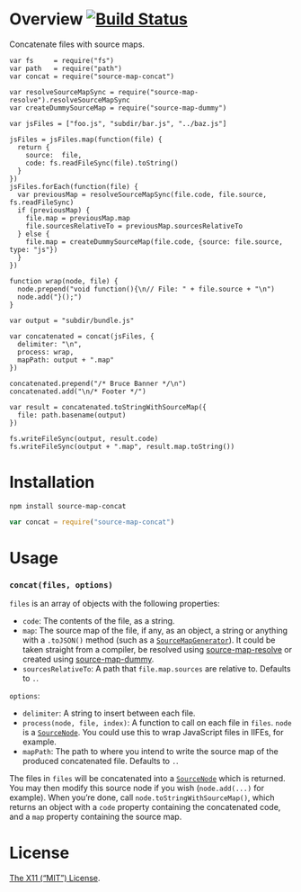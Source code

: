 Overview [![Build Status](https://travis-ci.org/lydell/source-map-concat.png?branch=master)](https://travis-ci.org/lydell/source-map-concat)
========

Concatenate files with source maps.

```
var fs     = require("fs")
var path   = require("path")
var concat = require("source-map-concat")

var resolveSourceMapSync = require("source-map-resolve").resolveSourceMapSync
var createDummySourceMap = require("source-map-dummy")

var jsFiles = ["foo.js", "subdir/bar.js", "../baz.js"]

jsFiles = jsFiles.map(function(file) {
  return {
    source:  file,
    code: fs.readFileSync(file).toString()
  }
})
jsFiles.forEach(function(file) {
  var previousMap = resolveSourceMapSync(file.code, file.source, fs.readFileSync)
  if (previousMap) {
    file.map = previousMap.map
    file.sourcesRelativeTo = previousMap.sourcesRelativeTo
  } else {
    file.map = createDummySourceMap(file.code, {source: file.source, type: "js"})
  }
})

function wrap(node, file) {
  node.prepend("void function(){\n// File: " + file.source + "\n")
  node.add("}();")
}

var output = "subdir/bundle.js"

var concatenated = concat(jsFiles, {
  delimiter: "\n",
  process: wrap,
  mapPath: output + ".map"
})

concatenated.prepend("/* Bruce Banner */\n")
concatenated.add("\n/* Footer */")

var result = concatenated.toStringWithSourceMap({
  file: path.basename(output)
})

fs.writeFileSync(output, result.code)
fs.writeFileSync(output + ".map", result.map.toString())
```


Installation
============

`npm install source-map-concat`

```js
var concat = require("source-map-concat")
```


Usage
=====

### `concat(files, options)` ###

`files` is an array of objects with the following properties:

- `code`: The contents of the file, as a string.
- `map`: The source map of the file, if any, as an object, a string or anything
  with a `.toJSON()` method (such as a [`SourceMapGenerator`]). It could be
  taken straight from a compiler, be resolved using [source-map-resolve] or
  created using [source-map-dummy].
- `sourcesRelativeTo`: A path that `file.map.sources` are relative to. Defaults
  to `.`.

`options`:

- `delimiter`: A string to insert between each file.
- `process(node, file, index)`: A function to call on each file in `files`.
  `node` is a [`SourceNode`]. You could use this to wrap JavaScript files in
  IIFEs, for example.
- `mapPath`: The path to where you intend to write the source map of the
  produced concatenated file. Defaults to `.`.

The files in `files` will be concatenated into a [`SourceNode`] which is
returned. You may then modify this source node if you wish (`node.add(...)` for
example). When you’re done, call `node.toStringWithSourceMap()`, which returns
an object with a `code` property containing the concatenated code, and a `map`
property containing the source map.

[source-map-resolve]: https://github.com/lydell/source-map-resolve
[source-map-dummy]: https://github.com/lydell/source-map-dummy
[`SourceNode`]: https://github.com/mozilla/source-map#sourcenode
[`SourceMapGenerator`]: https://github.com/mozilla/source-map#sourcemapgenerator


License
=======

[The X11 (“MIT”) License](LICENSE).
